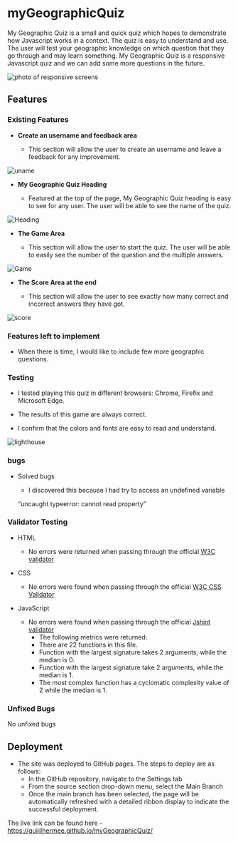# myGeographicQuiz

My Geographic Quiz is a small and quick quiz which hopes to demonstrate how Javascript works in a context. The quiz is easy to understand and use. The user 
will test your geographic knowledge on which question that they go through and may learn something. My Geographic Quiz is a responsive Javascript quiz and we
can add some more questions in the future.

![photo of responsive screens](https://github.com/Guiiilhermee/myGeographicQuiz/blob/main/midia/screenshot%20of%20all%20devices.png?raw=true)

## Features 

### Existing Features

- __Create an username and feedback area__

  - This section will allow the user to create an username and leave a feedback for any improvement.

![uname](https://github.com/Guiiilhermee/myGeographicQuiz/blob/main/midia/username%20feedback.png?raw=true)

- __My Geographic Quiz Heading__

  - Featured at the top of the page, My Geographic Quiz heading is easy to see for any user. The user will be able to see the name of the quiz.

![Heading]()

- __The Game Area__

  - This section will allow the user to start the quiz. The user will be able to easily see the number of the question and the multiple answers.

![Game](https://github.com/Guiiilhermee/myGeographicQuiz/blob/main/midia/question%20answer..png)

- __The Score Area at the end__

  - This section will allow the user to see exactly how many correct and incorrect answers they have got. 

![score](https://github.com/Guiiilhermee/myGeographicQuiz/blob/main/midia/score%20area.png?raw=true)


### Features left to implement

- When there is time, I would like to include few more geographic questions.

### Testing 

- I tested playing this quiz in different browsers: Chrome, Firefix and Microsoft Edge.

- The results of this game are always correct.

- I confirm that the colors and fonts are easy to read and understand.


![lighthouse](https://github.com/Guiiilhermee/myGeographicQuiz/blob/main/midia/lighthouse.png?raw=true)



### bugs

- Solved bugs

    - I discovered this because I had try to access an undefined variable
    
    “uncaught typeerror: cannot read property”

### Validator Testing 

- HTML

    - No errors were returned when passing through the official [W3C validator]()

- CSS

    - No errors were found when passing through the official [W3C CSS Validator](http://jigsaw.w3.org/css-validator/validator?lang=en&profile=css3svg&uri=https%3A%2F%2Fguiiilhermee.github.io%2FmyGeographicQuiz%2F&usermedium=all&vextwarning=&warning=1)

- JavaScript

    - No errors were found when passing through the official [Jshint validator](https://jshint.com/)
      - The following metrics were returned: 
      - There are 22 functions in this file.
      - Function with the largest signature takes 2 arguments, while the median is 0.
      - Function with the largest signature take 2 arguments, while the median is 1.
      - The most complex function has a cyclomatic complexity value of 2 while the median is 1.     


### Unfixed Bugs

No unfixed bugs

## Deployment

- The site was deployed to GitHub pages. The steps to deploy are as follows: 
  - In the GitHub repository, navigate to the Settings tab 
  - From the source section drop-down menu, select the Main Branch
  - Once the main branch has been selected, the page will be automatically refreshed with a detailed ribbon display to indicate the successful deployment. 

The live link can be found here - https://guiiilhermee.github.io/myGeographicQuiz/